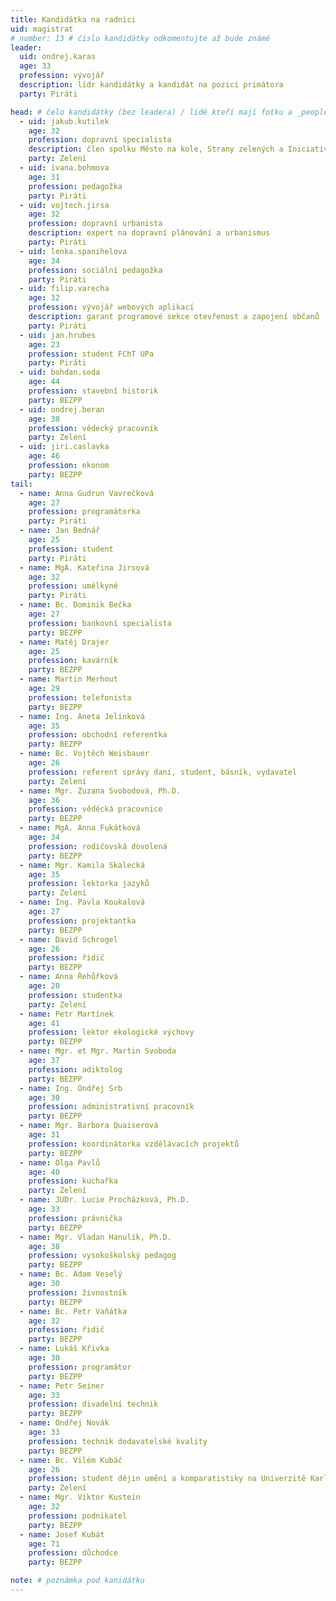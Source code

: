 ```yaml
---
title: Kandidátka na radnici
uid: magistrat
# number: 13 # číslo kandidátky odkomentujte až bude známé
leader:
  uid: ondrej.karas
  age: 33
  profession: vývojář
  description: lídr kandidátky a kandidát na pozici primátora
  party: Piráti

head: # čelo kandidátky (bez leadera) / lidé kteří mají fotku a _people/jmeno.md
  - uid: jakub.kutilek
    age: 32
    profession: dopravní specialista
    description: člen spolku Město na kole, Strany zelených a Iniciativy Přírodní park Červeňák
    party: Zelení
  - uid: ivana.bohmova
    age: 31
    profession: pedagožka
    party: Piráti
  - uid: vojtech.jirsa
    age: 32
    profession: dopravní urbanista
    description: expert na dopravní plánování a urbanismus
    party: Piráti
  - uid: lenka.spanihelova
    age: 34
    profession: sociální pedagožka
    party: Piráti
  - uid: filip.varecha
    age: 32
    profession: vývojář webových aplikací
    description: garant programové sekce otevřenost a zapojení občanů
    party: Piráti
  - uid: jan.hrubes
    age: 23
    profession: student FChT UPa
    party: Piráti
  - uid: bohdan.seda
    age: 44
    profession: stavební historik
    party: BEZPP
  - uid: ondrej.beran
    age: 38
    profession: vědecký pracovník
    party: Zelení
  - uid: jiri.caslavka
    age: 46
    profession: ekonom
    party: BEZPP
tail:
  - name: Anna Gudrun Vavrečková
    age: 27
    profession: programátorka
    party: Piráti
  - name: Jan Bednář
    age: 25
    profession: student
    party: Piráti
  - name: MgA. Kateřina Jirsová
    age: 32
    profession: umělkyně
    party: Piráti
  - name: Bc. Dominik Bečka
    age: 27
    profession: bankovní specialista
    party: BEZPP
  - name: Matěj Drajer
    age: 25
    profession: kavárník
    party: BEZPP
  - name: Martin Merhout
    age: 29
    profession: telefonista
    party: BEZPP
  - name: Ing. Aneta Jelínková
    age: 35
    profession: obchodní referentka
    party: BEZPP
  - name: Bc. Vojtěch Weisbauer
    age: 26
    profession: referent správy daní, student, básník, vydavatel
    party: Zelení
  - name: Mgr. Zuzana Svobodová, Ph.D.
    age: 36
    profession: věděcká pracovnice
    party: BEZPP
  - name: MgA. Anna Fukátková
    age: 34
    profession: rodičovská dovolená
    party: BEZPP
  - name: Mgr. Kamila Skalecká
    age: 35
    profession: lektorka jazyků
    party: Zelení
  - name: Ing. Pavla Koukalová
    age: 27
    profession: projektantka
    party: BEZPP
  - name: David Schrogel
    age: 26
    profession: řidič
    party: BEZPP
  - name: Anna Řehůřková
    age: 20
    profession: studentka
    party: Zelení
  - name: Petr Martínek
    age: 41
    profession: lektor ekologické výchovy
    party: BEZPP
  - name: Mgr. et Mgr. Martin Svoboda
    age: 37
    profession: adiktolog
    party: BEZPP
  - name: Ing. Ondřej Srb
    age: 30
    profession: administrativní pracovník
    party: BEZPP
  - name: Mgr. Barbora Quaiserová
    age: 31
    profession: koordinátorka vzdělávacích projektů
    party: BEZPP
  - name: Olga Pavlů
    age: 40
    profession: kuchařka
    party: Zelení
  - name: JUDr. Lucie Procházková, Ph.D.
    age: 33
    profession: právnička
    party: BEZPP
  - name: Mgr. Vladan Hanulík, Ph.D.
    age: 38
    profession: vysokoškolský pedagog
    party: BEZPP
  - name: Bc. Adam Veselý
    age: 30
    profession: živnostník
    party: BEZPP
  - name: Bc. Petr Vaňátka
    age: 32
    profession: řidič
    party: BEZPP
  - name: Lukáš Křivka
    age: 30
    profession: programátor
    party: BEZPP
  - name: Petr Seiner
    age: 33
    profession: divadelní technik
    party: BEZPP
  - name: Ondřej Novák
    age: 33
    profession: technik dodavatelské kvality
    party: BEZPP
  - name: Bc. Vilém Kubáč
    age: 26
    profession: student dějin umění a komparatistiky na Univerzitě Karlově
    party: Zelení
  - name: Mgr. Viktor Kustein
    age: 32
    profession: podnikatel
    party: BEZPP
  - name: Josef Kubát
    age: 71
    profession: důchodce
    party: BEZPP

note: # poznámka pod kanidátku
---
```

